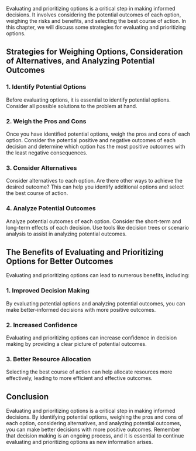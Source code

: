 
Evaluating and prioritizing options is a critical step in making informed decisions. It involves considering the potential outcomes of each option, weighing the risks and benefits, and selecting the best course of action. In this chapter, we will discuss some strategies for evaluating and prioritizing options.

Strategies for Weighing Options, Consideration of Alternatives, and Analyzing Potential Outcomes
------------------------------------------------------------------------------------------------

### 1. Identify Potential Options

Before evaluating options, it is essential to identify potential options. Consider all possible solutions to the problem at hand.

### 2. Weigh the Pros and Cons

Once you have identified potential options, weigh the pros and cons of each option. Consider the potential positive and negative outcomes of each decision and determine which option has the most positive outcomes with the least negative consequences.

### 3. Consider Alternatives

Consider alternatives to each option. Are there other ways to achieve the desired outcome? This can help you identify additional options and select the best course of action.

### 4. Analyze Potential Outcomes

Analyze potential outcomes of each option. Consider the short-term and long-term effects of each decision. Use tools like decision trees or scenario analysis to assist in analyzing potential outcomes.

The Benefits of Evaluating and Prioritizing Options for Better Outcomes
-----------------------------------------------------------------------

Evaluating and prioritizing options can lead to numerous benefits, including:

### 1. Improved Decision Making

By evaluating potential options and analyzing potential outcomes, you can make better-informed decisions with more positive outcomes.

### 2. Increased Confidence

Evaluating and prioritizing options can increase confidence in decision making by providing a clear picture of potential outcomes.

### 3. Better Resource Allocation

Selecting the best course of action can help allocate resources more effectively, leading to more efficient and effective outcomes.

Conclusion
----------

Evaluating and prioritizing options is a critical step in making informed decisions. By identifying potential options, weighing the pros and cons of each option, considering alternatives, and analyzing potential outcomes, you can make better decisions with more positive outcomes. Remember that decision making is an ongoing process, and it is essential to continue evaluating and prioritizing options as new information arises.
